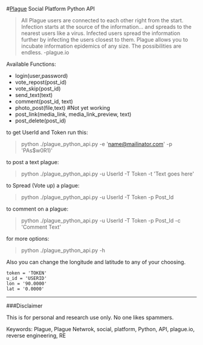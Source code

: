 #[Plague] Social Platform Python API

>All Plague users are connected to each other right from the start.
Infection starts at the source of the information…
and spreads to the nearest users like a virus.
Infected users spread the information further by infecting the users closest to them.
Plague allows you to incubate information epidemics of any size.
The possibilities are endless. 
 -plague.io

Available Functions:
* login(user,password)
* vote_repost(post_id)
* vote_skip(post_id)
* send_text(text)
* comment(post_id, text)
* photo_post(file,text) #Not yet working
* post_link(media_link, media_link_preview, text)
* post_delete(post_id)

to get UserId and Token run this:
> python ./plague_python_api.py -e 'name@mailinator.com' -p 'PAs$w0R1)'

to post a text plague:
> python ./plague_python_api.py -u UserId -T Token -t 'Text goes here'

to Spread (Vote up) a plague:
> python ./plague_python_api.py -u UserId -T Token -p Post_Id

to comment on a plague:
> python ./plague_python_api.py -u UserId -T Token -p Post_Id -c 'Comment Text'

for more options:
> python ./plague_python_api.py -h

Also you can change the longitude and latitude to any of your choosing.
```
token = 'TOKEN'
u_id = 'USERID'
lon = '90.0000'
lat = '0.0000'
```
------------


###Disclaimer

This is for personal and research use only. No one likes spammers.


[Plague]:http://plague.io/


Keywords: Plague, Plague Netwrok, social, platform, Python, API, plague.io, reverse engineering, RE
